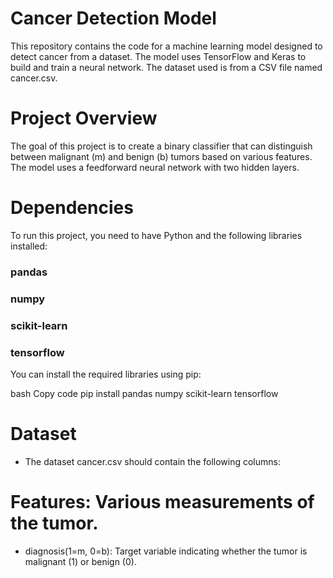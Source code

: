 # Cancer Detection Model
This repository contains the code for a machine learning model designed to detect cancer from a dataset. The model uses TensorFlow and Keras to build and train a neural network. The dataset used is from a CSV file named cancer.csv.

# Project Overview
The goal of this project is to create a binary classifier that can distinguish between malignant (m) and benign (b) tumors based on various features. The model uses a feedforward neural network with two hidden layers.

# Dependencies
To run this project, you need to have Python and the following libraries installed:

### pandas
### numpy
### scikit-learn
### tensorflow
You can install the required libraries using pip:

bash
Copy code
pip install pandas numpy scikit-learn tensorflow
# Dataset
* The dataset cancer.csv should contain the following columns:

# Features: Various measurements of the tumor.
* diagnosis(1=m, 0=b): Target variable indicating whether the tumor is malignant (1) or benign (0).

